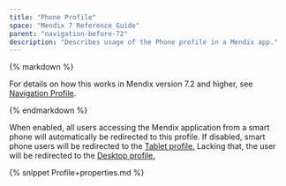 ```yaml
---
title: "Phone Profile"
space: "Mendix 7 Reference Guide"
parent: "navigation-before-72"
description: "Describes usage of the Phone profile in a Mendix app."
---
```


<div class="alert alert-info">{% markdown %}

For details on how this works in Mendix version 7.2 and higher, see [Navigation Profile](navigation-profile).

{% endmarkdown %}</div>

When enabled, all users accessing the Mendix application from a smart phone will automatically be redirected to this profile. If disabled, smart phone users will be redirected to the [Tablet profile.](tablet-profile) Lacking that, the user will be redirected to the [Desktop profile.](desktop-profile) 

{% snippet Profile+properties.md %}
